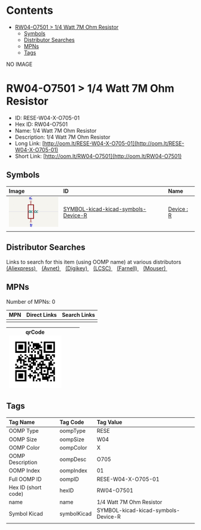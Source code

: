 



Contents
========

* [RW04-O7501 > 1/4 Watt 7M Ohm Resistor](#rw04-o7501--14-watt-7m-ohm-resistor)
	* [Symbols](#symbols)
	* [Distributor Searches](#distributor-searches)
	* [MPNs](#mpns)
	* [Tags](#tags)
  
NO IMAGE  
# RW04-O7501 > 1/4 Watt 7M Ohm Resistor

- ID: RESE-W04-X-O705-01
- Hex ID: RW04-O7501
- Name: 1/4 Watt 7M Ohm Resistor
- Description: 1/4 Watt 7M Ohm Resistor
- Long Link: [http://oom.lt/RESE-W04-X-O705-01](http://oom.lt/RESE-W04-X-O705-01)
- Short Link: [http://oom.lt/RW04-O7501](http://oom.lt/RW04-O7501)

## Symbols
  

|Image|ID|Name|
| :--- | :--- | :--- |
|[![](https://raw.githubusercontent.com/oomlout/oomlout_OOMP_eda_V2/main/SYMBOL/kicad/kicad-symbols/Device/R/image_140.png)](https://github.com/oomlout/oomlout_OOMP_eda_V2/tree/main/SYMBOL/kicad/kicad-symbols/Device/R/)|[SYMBOL-kicad-kicad-symbols-Device-R](https://github.com/oomlout/oomlout_OOMP_eda_V2/tree/main/SYMBOL/kicad/kicad-symbols/Device/R/)|[Device : R](https://github.com/oomlout/oomlout_OOMP_eda_V2/tree/main/SYMBOL/kicad/kicad-symbols/Device/R/)|
||||

## Distributor Searches
  
Links to search for this item (using OOMP name) at various distributors  
[(Aliexpress) ](https://www.aliexpress.com/wholesale?SearchText=11171/4+Watt+7M+Ohm+Resistor)&nbsp;&nbsp;&nbsp;[(Avnet) ](https://www.avnet.com/shop/us/search/1/4+Watt+7M+Ohm+Resistor)&nbsp;&nbsp;&nbsp;[(Digikey) ](https://www.digikey.co.uk/en/products/result?s=1/4+Watt+7M+Ohm+Resistor)&nbsp;&nbsp;&nbsp;[(LCSC) ](https://www.lcsc.com/search?q=1/4+Watt+7M+Ohm+Resistor)&nbsp;&nbsp;&nbsp;[(Farnell) ](https://uk.farnell.com/search?st=1/4+Watt+7M+Ohm+Resistor)&nbsp;&nbsp;&nbsp;[(Mouser) ](https://www.mouser.com/c/?q=1/4+Watt+7M+Ohm+Resistor)&nbsp;&nbsp;&nbsp;
## MPNs
  
Number of MPNs: 0  

|MPN|Direct Links|Search Links|
| :--- | :--- | :--- |
||||
  

|qrCode<br>[![](https://raw.githubusercontent.com/oomlout/oomlout_OOMP_parts_V2/main/RESE/W04/X/O705/01/qrCode_140.png)](https://github.com/oomlout/oomlout_OOMP_parts_V2/tree/main/RESE/W04/X/O705/01/qrCode.png)||||
| :---: | :---: | :---: | :---: |

## Tags
  

|Tag Name|Tag Code|Tag Value|
| :--- | :--- | :--- |
|OOMP Type|oompType|RESE|
|OOMP Size|oompSize|W04|
|OOMP Color|oompColor|X|
|OOMP Description|oompDesc|O705|
|OOMP Index|oompIndex|01|
|Full OOMP ID|oompID|RESE-W04-X-O705-01|
|Hex ID (short code)|hexID|RW04-O7501|
|name|name|1/4 Watt 7M Ohm Resistor|
|Symbol Kicad|symbolKicad|SYMBOL-kicad-kicad-symbols-Device-R|
||||
